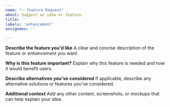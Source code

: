 ```yaml
---
name: "✨ Feature Request"
about: Suggest an idea or feature.
title: ''
labels: 'enhancement'
assignees: ''

---
```


**Describe the feature you'd like**
A clear and concise description of the feature or enhancement you want.

**Why is this feature important?**
Explain why this feature is needed and how it would benefit users.

**Describe alternatives you've considered**
If applicable, describe any alternative solutions or features you've considered.

**Additional context**
Add any other context, screenshots, or mockups that can help explain your idea.